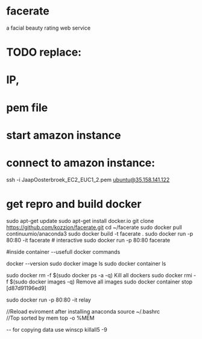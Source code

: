# facerate
a facial beauty rating web service

# TODO replace:
# IP, 
# pem file
# start amazon instance
# connect to amazon instance:
ssh -i JaapOosterbroek_EC2_EUC1_2.pem ubuntu@35.158.141.122

# get repro and build docker
sudo apt-get update
sudo apt-get install docker.io
git clone https://github.com/kozzion/facerate.git
cd ~/facerate
sudo docker pull continuumio/anaconda3
sudo docker build -t facerate .
sudo docker run -p 80:80 -it facerate # interactive
sudo docker run -p 80:80 facerate




#inside container
--usefull docker commands

docker --version
sudo docker image ls
sudo docker container ls

sudo docker rm -f $(sudo docker ps -a -q)  Kill all dockers
sudo docker rmi -f $(sudo docker images -q) Remove all images
sudo docker container stop [d87d91196ed9]

sudo docker run -p 80:80 -it relay

//Reload eviroment after installing anaconda
source ~/.bashrc  
//Top sorted by mem
top -o %MEM


-- for copying data
use winscp
killall5 -9
